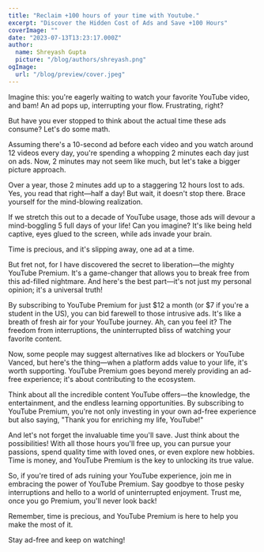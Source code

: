 ```yaml
---
title: "Reclaim +100 hours of your time with Youtube."
excerpt: "Discover the Hidden Cost of Ads and Save +100 Hours"
coverImage: ""
date: "2023-07-13T13:23:17.000Z"
author:
  name: Shreyash Gupta
  picture: "/blog/authors/shreyash.png"
ogImage:
  url: "/blog/preview/cover.jpeg"
---
```


Imagine this: you're eagerly waiting to watch your favorite YouTube video, and bam! An ad pops up, interrupting your flow. Frustrating, right?

But have you ever stopped to think about the actual time these ads consume? Let's do some math.

Assuming there's a 10-second ad before each video and you watch around 12 videos every day, you're spending a whopping 2 minutes each day just on ads. Now, 2 minutes may not seem like much, but let's take a bigger picture approach.

Over a year, those 2 minutes add up to a staggering 12 hours lost to ads. Yes, you read that right—half a day! But wait, it doesn't stop there. Brace yourself for the mind-blowing realization.

If we stretch this out to a decade of YouTube usage, those ads will devour a mind-boggling 5 full days of your life! Can you imagine? It's like being held captive, eyes glued to the screen, while ads invade your brain.

Time is precious, and it's slipping away, one ad at a time.

But fret not, for I have discovered the secret to liberation—the mighty YouTube Premium. It's a game-changer that allows you to break free from this ad-filled nightmare. And here's the best part—it's not just my personal opinion; it's a universal truth!

By subscribing to YouTube Premium for just $12 a month (or $7 if you're a student in the US), you can bid farewell to those intrusive ads. It's like a breath of fresh air for your YouTube journey. Ah, can you feel it? The freedom from interruptions, the uninterrupted bliss of watching your favorite content.

Now, some people may suggest alternatives like ad blockers or YouTube Vanced, but here's the thing—when a platform adds value to your life, it's worth supporting. YouTube Premium goes beyond merely providing an ad-free experience; it's about contributing to the ecosystem.

Think about all the incredible content YouTube offers—the knowledge, the entertainment, and the endless learning opportunities. By subscribing to YouTube Premium, you're not only investing in your own ad-free experience but also saying, "Thank you for enriching my life, YouTube!"

And let's not forget the invaluable time you'll save. Just think about the possibilities! With all those hours you'll free up, you can pursue your passions, spend quality time with loved ones, or even explore new hobbies. Time is money, and YouTube Premium is the key to unlocking its true value.

So, if you're tired of ads ruining your YouTube experience, join me in embracing the power of YouTube Premium. Say goodbye to those pesky interruptions and hello to a world of uninterrupted enjoyment. Trust me, once you go Premium, you'll never look back!

Remember, time is precious, and YouTube Premium is here to help you make the most of it.

Stay ad-free and keep on watching! 